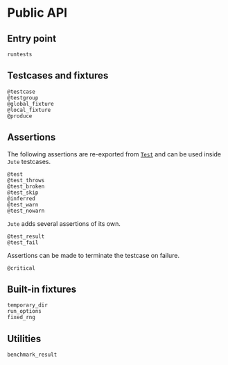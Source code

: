 # Public API


## Entry point

```@docs
runtests
```


## Testcases and fixtures

```@docs
@testcase
@testgroup
@global_fixture
@local_fixture
@produce
```


## Assertions

The following assertions are re-exported from [`Test`](https://docs.julialang.org/en/latest/stdlib/Test/) and can be used inside `Jute` testcases.

```@docs
@test
@test_throws
@test_broken
@test_skip
@inferred
@test_warn
@test_nowarn
```

`Jute` adds several assertions of its own.

```@docs
@test_result
@test_fail
```

Assertions can be made to terminate the testcase on failure.

```@docs
@critical
```


## Built-in fixtures

```@docs
temporary_dir
run_options
fixed_rng
```


## Utilities

```@docs
benchmark_result
```
